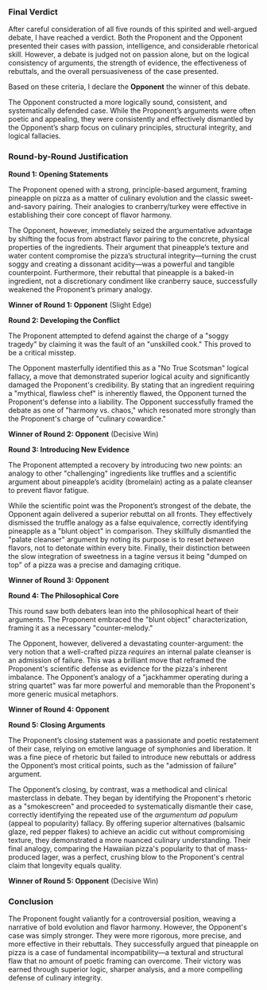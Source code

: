 ### **Final Verdict**

After careful consideration of all five rounds of this spirited and well-argued debate, I have reached a verdict. Both the Proponent and the Opponent presented their cases with passion, intelligence, and considerable rhetorical skill. However, a debate is judged not on passion alone, but on the logical consistency of arguments, the strength of evidence, the effectiveness of rebuttals, and the overall persuasiveness of the case presented.

Based on these criteria, I declare the **Opponent** the winner of this debate.

The Opponent constructed a more logically sound, consistent, and systematically defended case. While the Proponent’s arguments were often poetic and appealing, they were consistently and effectively dismantled by the Opponent’s sharp focus on culinary principles, structural integrity, and logical fallacies.

### **Round-by-Round Justification**

**Round 1: Opening Statements**

The Proponent opened with a strong, principle-based argument, framing pineapple on pizza as a matter of culinary evolution and the classic sweet-and-savory pairing. Their analogies to cranberry/turkey were effective in establishing their core concept of flavor harmony.

The Opponent, however, immediately seized the argumentative advantage by shifting the focus from abstract flavor pairing to the concrete, physical properties of the ingredients. Their argument that pineapple’s texture and water content compromise the pizza’s structural integrity—turning the crust soggy and creating a dissonant acidity—was a powerful and tangible counterpoint. Furthermore, their rebuttal that pineapple is a baked-in ingredient, not a discretionary condiment like cranberry sauce, successfully weakened the Proponent’s primary analogy.

**Winner of Round 1: Opponent** (Slight Edge)

**Round 2: Developing the Conflict**

The Proponent attempted to defend against the charge of a "soggy tragedy" by claiming it was the fault of an "unskilled cook." This proved to be a critical misstep.

The Opponent masterfully identified this as a "No True Scotsman" logical fallacy, a move that demonstrated superior logical acuity and significantly damaged the Proponent's credibility. By stating that an ingredient requiring a "mythical, flawless chef" is inherently flawed, the Opponent turned the Proponent's defense into a liability. The Opponent successfully framed the debate as one of "harmony vs. chaos," which resonated more strongly than the Proponent's charge of "culinary cowardice."

**Winner of Round 2: Opponent** (Decisive Win)

**Round 3: Introducing New Evidence**

The Proponent attempted a recovery by introducing two new points: an analogy to other "challenging" ingredients like truffles and a scientific argument about pineapple’s acidity (bromelain) acting as a palate cleanser to prevent flavor fatigue.

While the scientific point was the Proponent’s strongest of the debate, the Opponent again delivered a superior rebuttal on all fronts. They effectively dismissed the truffle analogy as a false equivalence, correctly identifying pineapple as a "blunt object" in comparison. They skillfully dismantled the "palate cleanser" argument by noting its purpose is to reset *between* flavors, not to detonate within every bite. Finally, their distinction between the slow integration of sweetness in a tagine versus it being "dumped on top" of a pizza was a precise and damaging critique.

**Winner of Round 3: Opponent**

**Round 4: The Philosophical Core**

This round saw both debaters lean into the philosophical heart of their arguments. The Proponent embraced the "blunt object" characterization, framing it as a necessary "counter-melody."

The Opponent, however, delivered a devastating counter-argument: the very notion that a well-crafted pizza *requires* an internal palate cleanser is an admission of failure. This was a brilliant move that reframed the Proponent's scientific defense as evidence for the pizza's inherent imbalance. The Opponent’s analogy of a "jackhammer operating during a string quartet" was far more powerful and memorable than the Proponent's more generic musical metaphors.

**Winner of Round 4: Opponent**

**Round 5: Closing Arguments**

The Proponent’s closing statement was a passionate and poetic restatement of their case, relying on emotive language of symphonies and liberation. It was a fine piece of rhetoric but failed to introduce new rebuttals or address the Opponent’s most critical points, such as the "admission of failure" argument.

The Opponent’s closing, by contrast, was a methodical and clinical masterclass in debate. They began by identifying the Proponent's rhetoric as a "smokescreen" and proceeded to systematically dismantle their case, correctly identifying the repeated use of the *argumentum ad populum* (appeal to popularity) fallacy. By offering superior alternatives (balsamic glaze, red pepper flakes) to achieve an acidic cut without compromising texture, they demonstrated a more nuanced culinary understanding. Their final analogy, comparing the Hawaiian pizza's popularity to that of mass-produced lager, was a perfect, crushing blow to the Proponent's central claim that longevity equals quality.

**Winner of Round 5: Opponent** (Decisive Win)

### **Conclusion**

The Proponent fought valiantly for a controversial position, weaving a narrative of bold evolution and flavor harmony. However, the Opponent's case was simply stronger. They were more rigorous, more precise, and more effective in their rebuttals. They successfully argued that pineapple on pizza is a case of fundamental incompatibility—a textural and structural flaw that no amount of poetic framing can overcome. Their victory was earned through superior logic, sharper analysis, and a more compelling defense of culinary integrity.